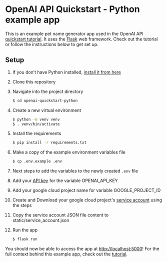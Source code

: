 # OpenAI API Quickstart - Python example app

This is an example pet name generator app used in the OpenAI API [quickstart tutorial](https://beta.openai.com/docs/quickstart). It uses the [Flask](https://flask.palletsprojects.com/en/2.0.x/) web framework. Check out the tutorial or follow the instructions below to get set up.

## Setup

1. If you don’t have Python installed, [install it from here](https://www.python.org/downloads/)

2. Clone this repository

3. Navigate into the project directory

   ```bash
   $ cd openai-quickstart-python
   ```

4. Create a new virtual environment

   ```bash
   $ python -m venv venv
   $ . venv/bin/activate
   ```

5. Install the requirements

   ```bash
   $ pip install -r requirements.txt
   ```

6. Make a copy of the example environment variables file

   ```bash
   $ cp .env.example .env
   ```

7. Next steps to add the variables to the newly created `.env` file
8. Add your [API key](https://beta.openai.com/account/api-keys)  for the variable OPENAI_API_KEY
9. Add your google cloud project name for variable GOOGLE_PROJECT_ID
10. Create and Download your google cloud project's [service account](https://cloud.google.com/iam/docs/service-accounts) using the steps
11. Copy the service account JSON file content to static/service_account.json

12. Run the app

    ```bash
    $ flask run
    ```

You should now be able to access the app at [http://localhost:5000](http://localhost:5000)! For the full context behind this example app, check out the [tutorial](https://beta.openai.com/docs/quickstart).
